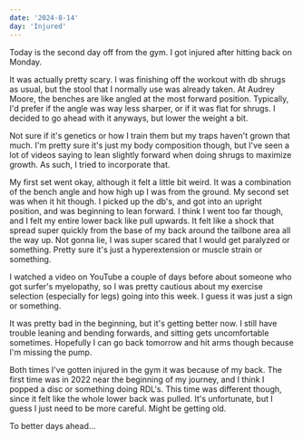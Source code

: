 ```yaml
---
date: '2024-8-14'
day: 'Injured'
---
```


Today is the second day off from the gym. I got injured after hitting back on Monday.

It was actually pretty scary. I was finishing off the workout with db shrugs as usual, but the stool that I normally use was already taken. At Audrey Moore, the benches are like angled at the most forward position. Typically, I'd prefer if the angle was way less sharper, or if it was flat for shrugs. I decided to go ahead with it anyways, but lower the weight a bit.

Not sure if it's genetics or how I train them but my traps haven't grown that much. I'm pretty sure it's just my body composition though, but I've seen a lot of videos saying to lean slightly forward when doing shrugs to maximize growth. As such, I tried to incorporate that.

My first set went okay, although it felt a little bit weird. It was a combination of the bench angle and how high up I was from the ground. My second set was when it hit though. I picked up the db's, and got into an upright position, and was beginning to lean forward. I think I went too far though, and I felt my entire lower back like pull upwards. It felt like a shock that spread super quickly from the base of my back around the tailbone area all the way up. Not gonna lie, I was super scared that I would get paralyzed or something. Pretty sure it's just a hyperextension or muscle strain or something.

I watched a video on YouTube a couple of days before about someone who got surfer's myelopathy, so I was pretty cautious about my exercise selection (especially for legs) going into this week. I guess it was just a sign or something.

It was pretty bad in the beginning, but it's getting better now. I still have trouble leaning and bending forwards, and sitting gets uncomfortable sometimes. Hopefully I can go back tomorrow and hit arms though because I'm missing the pump.

Both times I've gotten injured in the gym it was because of my back. The first time was in 2022 near the beginning of my journey, and I think I popped a disc or something doing RDL's. This time was different though, since it felt like the whole lower back was pulled. It's unfortunate, but I guess I just need to be more careful. Might be getting old.

To better days ahead...